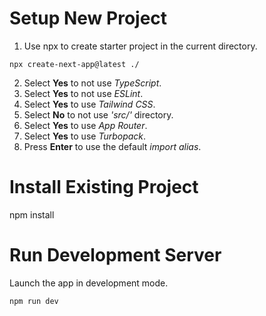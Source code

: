# Setup New Project

1. Use npx to create starter project in the current directory.  
```
npx create-next-app@latest ./
```
2. Select **Yes** to not use _TypeScript_.
3. Select **Yes** to not use _ESLint_.
4. Select **Yes** to use _Tailwind CSS_.
5. Select **No** to not use _'src/'_ directory.
6. Select **Yes** to use _App Router_. 
7. Select **Yes** to use _Turbopack_.
7. Press **Enter** to use the default _import alias_.

# Install Existing Project
npm install

# Run Development Server  
Launch the app in development mode.
```
npm run dev
```